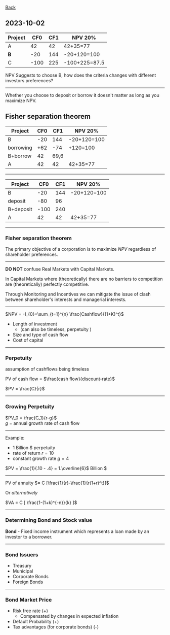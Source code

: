 [Back](00.md)

## 2023-10-02

| Project | CF0 | CF1 | NPV 20% |
| --- |  --- |  --- |  --- |  
| A | 42 | 42 | 42+35=77 |
| **B** | -20 | 144 | -20+120=100 |
| C | -100 | 225 | -100+225=87.5 |

NPV Suggests to choose B, how does the criteria changes with different investors preferences?

---
Whether you choose to deposit or borrow it doesn't matter as long as you maximize NPV.

## Fisher separation theorem


| Project | CF0 | CF1 | NPV 20% |
| --- |  --- |  --- |  --- |  
| B | -20 | 144 | -20+120=100 |
| borrowing | +62 | -74 | +120=100 |
| B+borrow | 42 | 69,6 |  |
| A | 42 | 42 | 42+35=77 |

---

| Project | CF0 | CF1 | NPV 20% |
| --- |  --- |  --- |  --- |  
| B | -20 | 144 | -20+120=100 |
| deposit | -80 | 96 |  |
| B+deposit | -100 | 240  |
| A | 42 | 42 | 42+35=77 |

---

### Fisher separation theorem

The primary objective of a corporation is to maximize $NPV$ regardless of shareholder preferences.

---

**DO NOT** confuse Real Markets with Capital Markets.  

In Capital Markets where (theoretically) there are no barriers to competition are (theoretically) perfectly competitive.

Through Monitoring and Incentives we can mitigate the issue of clash between shareholder's interests and managerial interests.

---

$NPV = -I_{0}+\sum_{t=1}^{n} \frac{Cashflow}{(1+K)^t}$

- Length of investment  
  - (can also be timeless, perpetuity )
- Size and type of cash flow
- Cost of capital

---

### Perpetuity 
assumption of cashflows being timeless

PV of cash flow = $\frac{cash flow}{discount-rate}$

$PV = \frac{C}{r}$

---

### Growing Perpetuity

$PV_0 = \frac{C_1}{r-g}$  
$g$ = annual growth rate of cash flow

---
Example:
- 1 Billion $ perpetuity
- rate of return $r= 10%$
- constant growth rate $g= 4%$


$PV = \frac{1}{.10 - .4} = 1.\overline{6}$ Billion $

---

PV of annuity $= C [\frac{1}{r}-\frac{1}{r(1+r)^t}]$

Or *alternatively*  

$VA = C [ \frac{1-(1+k)^{-n}}{k} ]$

---

### Determining Bond and Stock value

**Bond** - Fixed income instrument which represents a loan made by an investor to a borrower.  

---

### Bond Issuers

- Treasury
- Municipal
- Corporate Bonds
- Foreign Bonds

---

### Bond Market Price

- Risk free rate (+)
  - Compensated by changes in expected inflation  
- Default Probability (+)
- Tax advantages (for corporate bonds) (-)  

